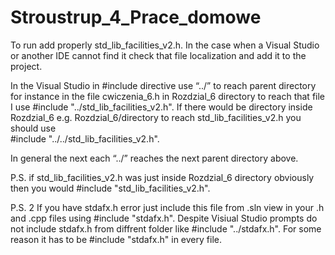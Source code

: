 # Stroustrup_4_Prace_domowe

To run add properly std_lib_facilities_v2.h. In the case when a Visual Studio or another IDE cannot find it check that file localization and add it to the project.

In the Visual Studio in #include directive use “../” to reach parent directory for instance in the file cwiczenia_6.h in Rozdzial_6 directory to reach that file I use 
#include "../std_lib_facilities_v2.h". 
If there would be directory inside Rozdzial_6 e.g. Rozdzial_6/directory to reach std_lib_facilities_v2.h you should use  
#include "../../std_lib_facilities_v2.h".

In general the next each “../” reaches the next parent directory above.


P.S. if std_lib_facilities_v2.h was just inside Rozdzial_6 directory obviously then you would #include "std_lib_facilities_v2.h".

P.S. 2 If you have stdafx.h error just include this file from .sln view in your .h and .cpp files using #include "stdafx.h". Despite Visiual Studio prompts do not include stdafx.h from diffrent folder like #include "../stdafx.h". For some reason it has to be  #include "stdafx.h" in every file.

